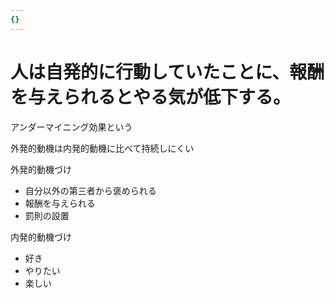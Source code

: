 ```yaml
---
{}
---
```

# 人は自発的に行動していたことに、報酬を与えられるとやる気が低下する。

アンダーマイニング効果という

外発的動機は内発的動機に比べて持続しにくい

外発的動機づけ

- 自分以外の第三者から褒められる  
- 報酬を与えられる  
- 罰則の設置  

内発的動機づけ

- 好き  
- やりたい  
- 楽しい